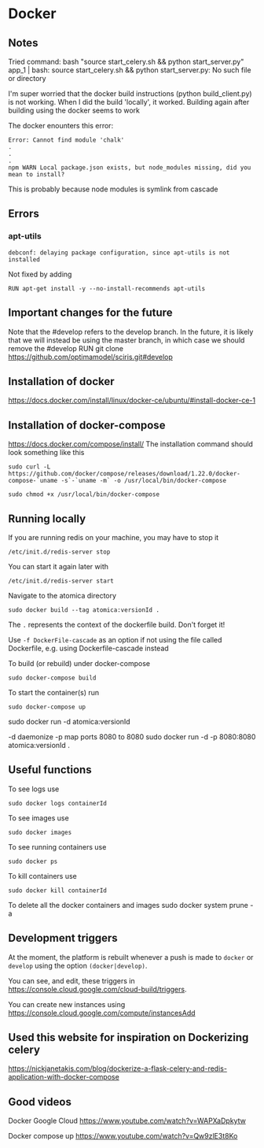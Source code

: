 # Docker

## Notes
Tried command: bash "source start_celery.sh && python start_server.py"
app_1    | bash: source start_celery.sh && python start_server.py: No such file or directory


I'm super worried that the docker build instructions (python build_client.py) is not working. When I did the build 'locally', it worked. Building again after building using the docker seems to work

The docker enounters this error:
~~~
Error: Cannot find module 'chalk'
.
.
.
npm WARN Local package.json exists, but node_modules missing, did you mean to install?
~~~
This is probably because node modules is symlink from cascade

## Errors

### apt-utils
~~~
debconf: delaying package configuration, since apt-utils is not installed
~~~
Not fixed by adding
~~~
RUN apt-get install -y --no-install-recommends apt-utils
~~~

## Important changes for the future
Note that the #develop refers to the develop branch. In the future, it is likely that we will instead be using the master branch, in which case we should remove the #develop
RUN git clone https://github.com/optimamodel/sciris.git#develop

## Installation of docker
https://docs.docker.com/install/linux/docker-ce/ubuntu/#install-docker-ce-1

## Installation of docker-compose
https://docs.docker.com/compose/install/
The installation command should look something like this
~~~
sudo curl -L https://github.com/docker/compose/releases/download/1.22.0/docker-compose-`uname -s`-`uname -m` -o /usr/local/bin/docker-compose

sudo chmod +x /usr/local/bin/docker-compose
~~~

## Running locally
If you are running redis on your machine, you may have to stop it

~~~
/etc/init.d/redis-server stop
~~~
You can start it again later with 
~~~
/etc/init.d/redis-server start
~~~

Navigate to the atomica directory

~~~
sudo docker build --tag atomica:versionId .
~~~

The `.` represents the context of the dockerfile build. Don't forget it!

Use `-f DockerFile-cascade` as an option if not using the file called Dockerfile, e.g. using Dockerfile-cascade instead

To build (or rebuild) under docker-compose
~~~
sudo docker-compose build
~~~

To start the container(s) run
~~~
sudo docker-compose up
~~~

sudo docker run -d atomica:versionId


-d daemonize
-p map ports 8080 to 8080
sudo docker run -d -p 8080:8080 atomica:versionId .

## Useful functions
To see logs use 
~~~
sudo docker logs containerId
~~~

To see images use 
~~~
sudo docker images
~~~

To see running containers use 
~~~
sudo docker ps
~~~

To kill containers use 
~~~
sudo docker kill containerId
~~~
To delete all the docker containers and images
sudo docker system prune -a




## Development triggers
At the moment, the platform is rebuilt whenever a push is made to `docker` or `develop` using the option `(docker|develop)`. 

You can see, and edit, these triggers in https://console.cloud.google.com/cloud-build/triggers.

You can create new instances using 
https://console.cloud.google.com/compute/instancesAdd

## Used this website for inspiration on Dockerizing celery
https://nickjanetakis.com/blog/dockerize-a-flask-celery-and-redis-application-with-docker-compose

## Good videos
Docker Google Cloud
https://www.youtube.com/watch?v=WAPXaDpkytw

Docker compose up
https://www.youtube.com/watch?v=Qw9zlE3t8Ko
